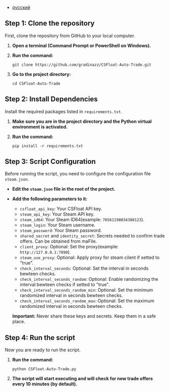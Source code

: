 - [русский](README_ru.md)

## Step 1: Clone the repository

First, clone the repository from GitHub to your local computer.

1.  **Open a terminal (Command Prompt or PowerShell on Windows).**
    
2.  **Run the command:**
       
    `git clone https://github.com/gradinazz/CSFloat-Auto-Trade.git` 
            
3.  **Go to the project directory:**
           
    `cd CSFloat-Auto-Trade` 
      

## Step 2: Install Dependencies

Install the required packages listed in `requirements.txt`.

1.  **Make sure you are in the project directory and the Python virtual environment is activated.**
    
2.  **Run the command:**
      
    `pip install -r requirements.txt` 
      

## Step 3: Script Configuration

Before running the script, you need to configure the configuration file `steam.json`.

 -  **Edit the `steam.json` file in the root of the project.**
    
 -  **Add the following parameters to it:**
            
    -   `csfloat_api_key`: Your CSFloat API key.
    -   `steam_api_key`: Your Steam API key.
    -   `steam_id64`: Your Steam ID64(example: `76561198034388123`).
    -   `steam_login`: Your Steam username.
    -   `steam_password`: Your Steam password.
    -   `shared_secret` and `identity_secret`: Secrets needed to confirm trade offers. Can be obtained from maFile.
    -   `client_proxy`: Optional: Set the proxy(example: `http://127.0.0.1:7890`).
    -   `steam_use_proxy`: Optional: Apply proxy for steam cilent if setted to "true".
    -   `check_interval_seconds`: Optional: Set the interval in seconds bewteen checks.
    -   `check_interval_seconds_random`: Optional: Enable randomizing the interval bewteen checks if setted to "true".
    -   `check_interval_seconds_random_min`: Optional: Set the minimum randomized interval in seconds bewteen checks.
    -   `check_interval_seconds_random_max`: Optional: Set the maximum randomized interval in seconds bewteen checks.
    
    **Important:** Never share these keys and secrets. Keep them in a safe place.
    

## Step 4: Run the script

Now you are ready to run the script.
    
1.  **Run the command:**
      
    `python CSFloat-Auto-Trade.py` 
      
2.  **The script will start executing and will check for new trade offers every 10 minutes (by default).**
    
